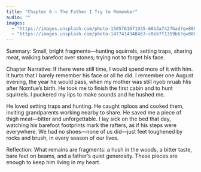 ```yaml
---
title: "Chapter 6 — The Father I Try to Remember"
audio: ""
images:
  - "https://images.unsplash.com/photo-1505761671935-60b3a7427bad?q=80&w=1600&auto=format&fit=crop"
  - "https://images.unsplash.com/photo-1477414348463-c0eb7f1359b6?q=80&w=1600&auto=format&fit=crop"
---
```


Summary: Small, bright fragments—hunting squirrels, setting traps, sharing meat, walking barefoot over stones; trying not to forget his face.

Chapter Narrative: If there were still time, I would spend more of it with him. It hurts that I barely remember his face or all he did. I remember one August evening, the year he would pass, when my mother was still nyob nruab hlis after Nomfue’s birth. He took me to finish the first cabin and to hunt squirrels. I puckered my lips to make sounds and he hushed me.

He loved setting traps and hunting. He caught nploos and cooked them, inviting grandparents working nearby to share. He saved me a piece of thigh meat—bitter and unforgettable. I lay sick on the bed that day, watching his barefoot footprints mark the rafters, as if his steps were everywhere. We had no shoes—none of us did—just feet toughened by rocks and brush, in every season of our lives.

Reflection:
What remains are fragments: a hush in the woods, a bitter taste, bare feet on beams, and a father’s quiet generosity. These pieces are enough to keep him living in my heart.